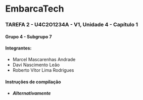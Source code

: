 # EmbarcaTech   
### TAREFA 2 - U4C2O1234A - V1, Unidade 4 - Capítulo 1
#### Grupo 4 - Subgrupo 7
#### Integrantes:
* Marcel Mascarenhas Andrade
* Davi Nascimento Leão
* Roberto Vítor Lima Rodrigues




#### Instruções de compilação

* ##### Alternativamente

